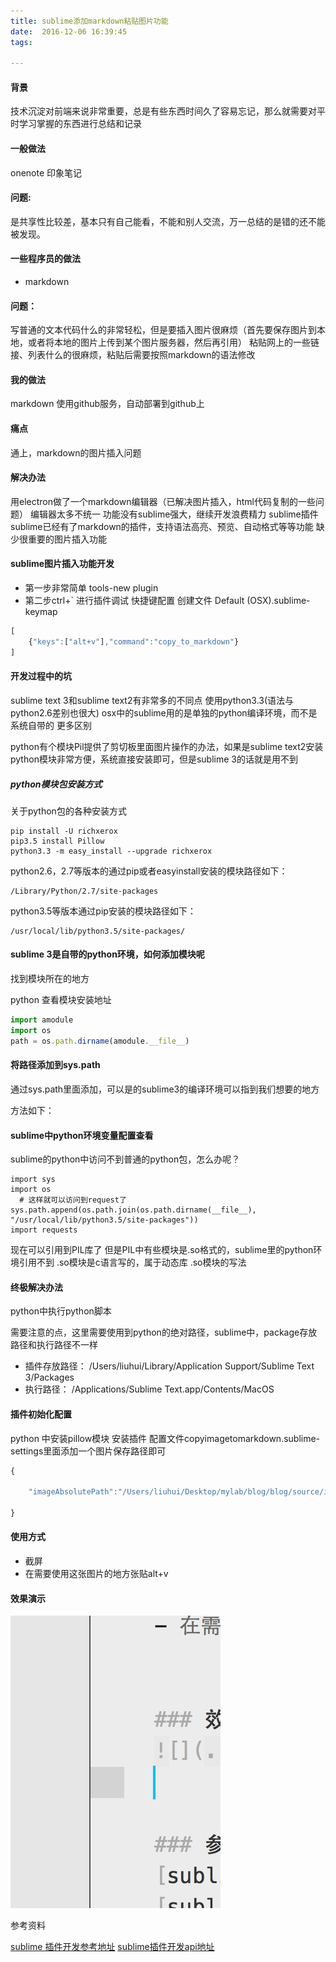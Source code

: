 ```yaml
---
title: sublime添加markdown粘贴图片功能
date:  2016-12-06 16:39:45
tags:

---
```


#### 背景
技术沉淀对前端来说非常重要，总是有些东西时间久了容易忘记，那么就需要对平时学习掌握的东西进行总结和记录
<!--more-->
#### 一般做法

onenote
印象笔记

#### 问题:

是共享性比较差，基本只有自己能看，不能和别人交流，万一总结的是错的还不能被发现。

#### 一些程序员的做法
- markdown

#### 问题：

写普通的文本代码什么的非常轻松，但是要插入图片很麻烦（首先要保存图片到本地，或者将本地的图片上传到某个图片服务器，然后再引用）
粘贴网上的一些链接、列表什么的很麻烦，粘贴后需要按照markdown的语法修改

#### 我的做法

markdown
使用github服务，自动部署到github上

#### 痛点

通上，markdown的图片插入问题

#### 解决办法

用electron做了一个markdown编辑器（已解决图片插入，html代码复制的一些问题）
编辑器太多不统一
功能没有sublime强大，继续开发浪费精力
sublime插件
sublime已经有了markdown的插件，支持语法高亮、预览、自动格式等等功能
缺少很重要的图片插入功能

#### sublime图片插入功能开发

- 第一步非常简单
tools-new plugin
- 第二步ctrl+` 进行插件调试
快捷键配置
创建文件 Default (OSX).sublime-keymap
``` js
[
    {"keys":["alt+v"],"command":"copy_to_markdown"}
]
```

#### 开发过程中的坑

sublime text 3和sublime text2有非常多的不同点
使用python3.3(语法与python2.6差别也很大)
osx中的sublime用的是单独的python编译环境，而不是系统自带的
更多区别

python有个模块Pil提供了剪切板里面图片操作的办法，如果是sublime text2安装python模块非常方便，系统直接安装即可，但是sublime 3的话就是用不到

##### python模块包安装方式

关于python包的各种安装方式

``` shell
pip install -U richxerox
pip3.5 install Pillow
python3.3 -m easy_install --upgrade richxerox
```

python2.6，2.7等版本的通过pip或者easyinstall安装的模块路径如下：
```
/Library/Python/2.7/site-packages
```

python3.5等版本通过pip安装的模块路径如下：
```
/usr/local/lib/python3.5/site-packages/
```

#### sublime 3是自带的python环境，如何添加模块呢

找到模块所在的地方

python 查看模块安装地址

``` js
import amodule
import os
path = os.path.dirname(amodule.__file__)
```

#### 将路径添加到sys.path

通过sys.path里面添加，可以是的sublime3的编译环境可以指到我们想要的地方

方法如下：

#### sublime中python环境变量配置查看

sublime的python中访问不到普通的python包，怎么办呢？

``` 
import sys 
import os
  # 这样就可以访问到request了
sys.path.append(os.path.join(os.path.dirname(__file__), "/usr/local/lib/python3.5/site-packages"))
import requests
```

现在可以引用到PIL库了
但是PIL中有些模块是.so格式的，sublime里的python环境引用不到
.so模块是c语言写的，属于动态库
.so模块的写法

#### 终极解决办法

python中执行python脚本

需要注意的点，这里需要使用到python的绝对路径，sublime中，package存放路径和执行路径不一样

- 插件存放路径：
/Users/liuhui/Library/Application Support/Sublime Text 3/Packages
- 执行路径：
/Applications/Sublime Text.app/Contents/MacOS
#### 插件初始化配置

python 中安装pillow模块
安装插件
配置文件copyimagetomarkdown.sublime-settings里面添加一个图片保存路径即可
``` js
{
    
    "imageAbsolutePath":"/Users/liuhui/Desktop/mylab/blog/blog/source/images/test"
    
}
```

#### 使用方式

- 截屏
- 在需要使用这张图片的地方张贴alt+v

#### 效果演示
![img](/images/test/17.mdilxJcp3n.png)


参考资料


[sublime 插件开发参考地址](https://www.sublimetext.com/docs/3/index.html)
[sublime插件开发api地址](https://www.sublimetext.com/docs/3/api_reference.html#sublime)


